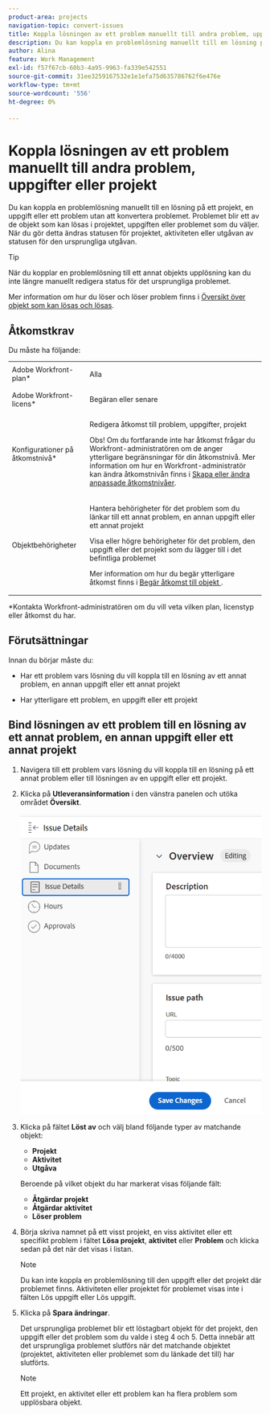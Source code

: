 ```yaml
---
product-area: projects
navigation-topic: convert-issues
title: Koppla lösningen av ett problem manuellt till andra problem, uppgifter eller projekt
description: Du kan koppla en problemlösning manuellt till en lösning på ett projekt, en uppgift eller ett problem utan att konvertera problemet. Problemet blir ett av de objekt som kan lösas i projektet, uppgiften eller problemet som du väljer. När du gör detta ändras statusen för projektet, aktiviteten eller utgåvan av statusen för den ursprungliga utgåvan.
author: Alina
feature: Work Management
exl-id: f57f67cb-60b3-4a95-9963-fa339e542551
source-git-commit: 31ee3259167532e1e1efa75d635786762f6e476e
workflow-type: tm+mt
source-wordcount: '556'
ht-degree: 0%

---
```


# Koppla lösningen av ett problem manuellt till andra problem, uppgifter eller projekt

Du kan koppla en problemlösning manuellt till en lösning på ett projekt, en uppgift eller ett problem utan att konvertera problemet. Problemet blir ett av de objekt som kan lösas i projektet, uppgiften eller problemet som du väljer. När du gör detta ändras statusen för projektet, aktiviteten eller utgåvan av statusen för den ursprungliga utgåvan.

>[!TIP]
>
>När du kopplar en problemlösning till ett annat objekts upplösning kan du inte längre manuellt redigera status för det ursprungliga problemet.

Mer information om hur du löser och löser problem finns i [Översikt över objekt som kan lösas och lösas](../../../manage-work/issues/convert-issues/resolving-and-resolvable-objects.md).

## Åtkomstkrav

Du måste ha följande:

<table style="table-layout:auto"> 
 <col> 
 <col> 
 <tbody> 
  <tr> 
   <td role="rowheader">Adobe Workfront-plan*</td> 
   <td> <p>Alla </p> </td> 
  </tr> 
  <tr> 
   <td role="rowheader">Adobe Workfront-licens*</td> 
   <td> <p>Begäran eller senare</p> </td> 
  </tr> 
  <tr> 
   <td role="rowheader">Konfigurationer på åtkomstnivå*</td> 
   <td> <p>Redigera åtkomst till problem, uppgifter, projekt</p> <p>Obs! Om du fortfarande inte har åtkomst frågar du Workfront-administratören om de anger ytterligare begränsningar för din åtkomstnivå. Mer information om hur en Workfront-administratör kan ändra åtkomstnivån finns i <a href="../../../administration-and-setup/add-users/configure-and-grant-access/create-modify-access-levels.md" class="MCXref xref">Skapa eller ändra anpassade åtkomstnivåer</a>.</p> </td> 
  </tr> 
  <tr> 
   <td role="rowheader">Objektbehörigheter</td> 
   <td> <p>Hantera behörigheter för det problem som du länkar till ett annat problem, en annan uppgift eller ett annat projekt</p> <p>Visa eller högre behörigheter för det problem, den uppgift eller det projekt som du lägger till i det befintliga problemet</p> <p>Mer information om hur du begär ytterligare åtkomst finns i <a href="../../../workfront-basics/grant-and-request-access-to-objects/request-access.md" class="MCXref xref">Begär åtkomst till objekt </a>.</p> </td> 
  </tr> 
 </tbody> 
</table>

&#42;Kontakta Workfront-administratören om du vill veta vilken plan, licenstyp eller åtkomst du har.

## Förutsättningar

Innan du börjar måste du:

* Har ett problem vars lösning du vill koppla till en lösning av ett annat problem, en annan uppgift eller ett annat projekt

* Har ytterligare ett problem, en uppgift eller ett projekt

## Bind lösningen av ett problem till en lösning av ett annat problem, en annan uppgift eller ett annat projekt

1. Navigera till ett problem vars lösning du vill koppla till en lösning på ett annat problem eller till lösningen av en uppgift eller ett projekt.
1. Klicka på **Utleveransinformation** i den vänstra panelen och utöka området **Översikt**.

   ![](assets/qs-issue-details-icon-expanded-with-overview-section-350x462.png)

1. Klicka på fältet **Löst av** och välj bland följande typer av matchande objekt:

   * **Projekt**
   * **Aktivitet**
   * **Utgåva**

   Beroende på vilket objekt du har markerat visas följande fält:

   * **Åtgärdar projekt**
   * **Åtgärdar aktivitet**
   * **Löser problem**

1. Börja skriva namnet på ett visst projekt, en viss aktivitet eller ett specifikt problem i fältet **Lösa projekt**, **aktivitet** eller **Problem** och klicka sedan på det när det visas i listan.

   >[!NOTE]
   >
   >Du kan inte koppla en problemlösning till den uppgift eller det projekt där problemet finns. Aktiviteten eller projektet för problemet visas inte i fälten Lös uppgift eller Lös uppgift.


1. Klicka på **Spara ändringar**.

   Det ursprungliga problemet blir ett löstagbart objekt för det projekt, den uppgift eller det problem som du valde i steg 4 och 5. Detta innebär att det ursprungliga problemet slutförs när det matchande objektet (projektet, aktiviteten eller problemet som du länkade det till) har slutförts.

   >[!NOTE]
   >
   >Ett projekt, en aktivitet eller ett problem kan ha flera problem som upplösbara objekt.
